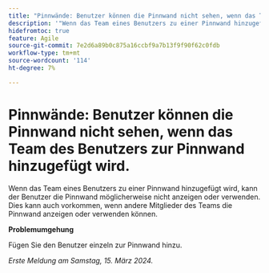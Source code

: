 ```yaml
---
title: "Pinnwände: Benutzer können die Pinnwand nicht sehen, wenn das Team des Benutzers zur Pinnwand hinzugefügt wird."
description: '"Wenn das Team eines Benutzers zu einer Pinnwand hinzugefügt wird, kann der Benutzer die Pinnwand möglicherweise nicht anzeigen oder verwenden. Dies kann auch vorkommen, wenn andere Mitglieder des Teams die Pinnwand anzeigen oder verwenden können. Eine Problemumgehung ist verfügbar.“'
hidefromtoc: true
feature: Agile
source-git-commit: 7e2d6a89b0c875a16ccbf9a7b13f9f90f62c0fdb
workflow-type: tm+mt
source-wordcount: '114'
ht-degree: 7%

---
```



# Pinnwände: Benutzer können die Pinnwand nicht sehen, wenn das Team des Benutzers zur Pinnwand hinzugefügt wird.

Wenn das Team eines Benutzers zu einer Pinnwand hinzugefügt wird, kann der Benutzer die Pinnwand möglicherweise nicht anzeigen oder verwenden. Dies kann auch vorkommen, wenn andere Mitglieder des Teams die Pinnwand anzeigen oder verwenden können.

**Problemumgehung**

Fügen Sie den Benutzer einzeln zur Pinnwand hinzu.

_Erste Meldung am Samstag, 15. März 2024._
